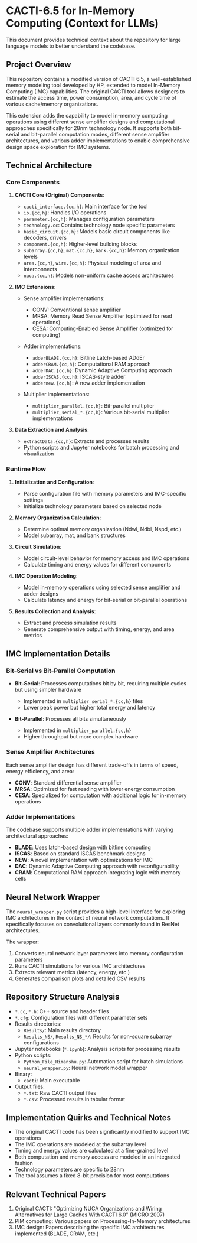 # CACTI-6.5 for In-Memory Computing (Context for LLMs)

This document provides technical context about the repository for large language models to better understand the codebase.

## Project Overview

This repository contains a modified version of CACTI 6.5, a well-established memory modeling tool developed by HP, extended to model In-Memory Computing (IMC) capabilities. The original CACTI tool allows designers to estimate the access time, power consumption, area, and cycle time of various cache/memory organizations. 

This extension adds the capability to model in-memory computing operations using different sense amplifier designs and computational approaches specifically for 28nm technology node. It supports both bit-serial and bit-parallel computation modes, different sense amplifier architectures, and various adder implementations to enable comprehensive design space exploration for IMC systems.

## Technical Architecture

### Core Components

1. **CACTI Core (Original) Components**:
   - `cacti_interface.{cc,h}`: Main interface for the tool
   - `io.{cc,h}`: Handles I/O operations
   - `parameter.{cc,h}`: Manages configuration parameters
   - `technology.cc`: Contains technology node specific parameters
   - `basic_circuit.{cc,h}`: Models basic circuit components like decoders, drivers
   - `component.{cc,h}`: Higher-level building blocks
   - `subarray.{cc,h}`, `mat.{cc,h}`, `bank.{cc,h}`: Memory organization levels
   - `area.{cc,h}`, `wire.{cc,h}`: Physical modeling of area and interconnects
   - `nuca.{cc,h}`: Models non-uniform cache access architectures

2. **IMC Extensions**:
   - Sense amplifier implementations:
     - CONV: Conventional sense amplifier
     - MRSA: Memory Read Sense Amplifier (optimized for read operations)
     - CESA: Computing-Enabled Sense Amplifier (optimized for computing)
   
   - Adder implementations:
     - `adderBLADE.{cc,h}`: Bitline Latch-based ADdEr
     - `adderCRAM.{cc,h}`: Computational RAM approach
     - `adderDAC.{cc,h}`: Dynamic Adaptive Computing approach
     - `adderISCAS.{cc,h}`: ISCAS-style adder
     - `addernew.{cc,h}`: A new adder implementation
     
   - Multiplier implementations:
     - `multiplier_parallel.{cc,h}`: Bit-parallel multiplier
     - `multiplier_serial_*.{cc,h}`: Various bit-serial multiplier implementations

3. **Data Extraction and Analysis**:
   - `extractData.{cc,h}`: Extracts and processes results
   - Python scripts and Jupyter notebooks for batch processing and visualization

### Runtime Flow

1. **Initialization and Configuration**:
   - Parse configuration file with memory parameters and IMC-specific settings
   - Initialize technology parameters based on selected node
   
2. **Memory Organization Calculation**:
   - Determine optimal memory organization (Ndwl, Ndbl, Nspd, etc.)
   - Model subarray, mat, and bank structures
   
3. **Circuit Simulation**:
   - Model circuit-level behavior for memory access and IMC operations
   - Calculate timing and energy values for different components
   
4. **IMC Operation Modeling**:
   - Model in-memory operations using selected sense amplifier and adder designs
   - Calculate latency and energy for bit-serial or bit-parallel operations
   
5. **Results Collection and Analysis**:
   - Extract and process simulation results
   - Generate comprehensive output with timing, energy, and area metrics

## IMC Implementation Details

### Bit-Serial vs Bit-Parallel Computation

- **Bit-Serial**: Processes computations bit by bit, requiring multiple cycles but using simpler hardware
  - Implemented in `multiplier_serial_*.{cc,h}` files
  - Lower peak power but higher total energy and latency
  
- **Bit-Parallel**: Processes all bits simultaneously
  - Implemented in `multiplier_parallel.{cc,h}`
  - Higher throughput but more complex hardware

### Sense Amplifier Architectures

Each sense amplifier design has different trade-offs in terms of speed, energy efficiency, and area:

- **CONV**: Standard differential sense amplifier
- **MRSA**: Optimized for fast reading with lower energy consumption
- **CESA**: Specialized for computation with additional logic for in-memory operations

### Adder Implementations

The codebase supports multiple adder implementations with varying architectural approaches:

- **BLADE**: Uses latch-based design with bitline computing
- **ISCAS**: Based on standard ISCAS benchmark designs
- **NEW**: A novel implementation with optimizations for IMC
- **DAC**: Dynamic Adaptive Computing approach with reconfigurability
- **CRAM**: Computational RAM approach integrating logic with memory cells

## Neural Network Wrapper

The `neural_wrapper.py` script provides a high-level interface for exploring IMC architectures in the context of neural network computations. It specifically focuses on convolutional layers commonly found in ResNet architectures.

The wrapper:
1. Converts neural network layer parameters into memory configuration parameters
2. Runs CACTI simulations for various IMC architectures
3. Extracts relevant metrics (latency, energy, etc.)
4. Generates comparison plots and detailed CSV results

## Repository Structure Analysis

- `*.cc`, `*.h`: C++ source and header files
- `*.cfg`: Configuration files with different parameter sets
- Results directories:
  - `Results/`: Main results directory
  - `Results_NS/`, `Results_NS_*/`: Results for non-square subarray configurations
- Jupyter notebooks (`*.ipynb`): Analysis scripts for processing results
- Python scripts:
  - `Python_File_Himanshu.py`: Automation script for batch simulations
  - `neural_wrapper.py`: Neural network model wrapper
- Binary:
  - `cacti`: Main executable
- Output files:
  - `*.txt`: Raw CACTI output files
  - `*.csv`: Processed results in tabular format

## Implementation Quirks and Technical Notes

- The original CACTI code has been significantly modified to support IMC operations
- The IMC operations are modeled at the subarray level
- Timing and energy values are calculated at a fine-grained level
- Both computation and memory access are modeled in an integrated fashion
- Technology parameters are specific to 28nm
- The tool assumes a fixed 8-bit precision for most computations

## Relevant Technical Papers

1. Original CACTI: "Optimizing NUCA Organizations and Wiring Alternatives for Large Caches With CACTI 6.0" (MICRO 2007)
2. PIM computing: Various papers on Processing-In-Memory architectures
3. IMC design: Papers describing the specific IMC architectures implemented (BLADE, CRAM, etc.)